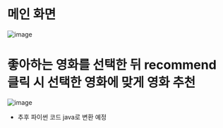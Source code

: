 # 메인 화면
![image](https://github.com/user-attachments/assets/de0c08cc-2c15-4dd6-948a-d4a51a9dd9e4)

# 좋아하는 영화를 선택한 뒤 recommend 클릭 시 선택한 영화에 맞게 영화 추천
![image](https://github.com/user-attachments/assets/b3e92312-7d16-482f-a387-819b67bf2910)

- 추후 파이썬 코드 java로 변환 예정
